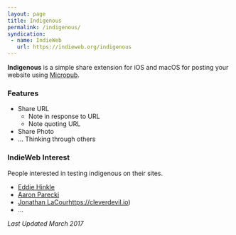 ```yaml
---
layout: page
title: Indigenous
permalink: /indigenous/
syndication:
 - name: IndieWeb
   url: https://indieweb.org/indigenous
---
```

**Indigenous** is a simple share extension for iOS and macOS for posting your website using [Micropub](https://indieweb.org/micropub).

### Features
* Share URL
    * Note in response to URL
    * Note quoting URL
* Share Photo
* ... Thinking through others

### IndieWeb Interest
People interested in testing indigenous on their sites.

* [Eddie Hinkle](http://eddiehinkle.com)
* [Aaron Parecki](https://aaronparecki.com/)
* [Jonathan LaCour]([)https://cleverdevil.io)
* ...


_Last Updated March 2017_